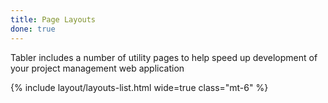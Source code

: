 ```yaml
---
title: Page Layouts
done: true
---
```


Tabler includes a number of utility pages to help speed up development of your project management web application

{% include layout/layouts-list.html wide=true class="mt-6" %}
